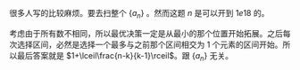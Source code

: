 很多人写的比较麻烦。要去扫整个 $\{a_n\}$ 。然而这题 $n$ 是可以开到 $1e18$ 的。

考虑由于所有数不相同，所以最优决策一定是从最小的那个位置开始拓展。之后每次选择区间，必然是选择一个最多与之前那个区间相交为 $1$ 个元素的区间开始。所以最后答案就是 $1+\lceil\frac{n-k}{k-1}\rceil$。跟 $\{a_n\}$ 无关。

